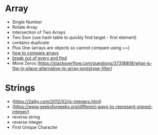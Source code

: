 # Array
- Single Number
- Rotate Array
- Intersection of Two Arrays
- Two Sum (use hash table to quickly find target - first element)
- contains duplicate
- Plus One (arrays are objects so cannot compare using ==)
- [how to compare arrays](https://www.freecodecamp.org/news/how-to-compare-arrays-in-javascript/)
- [break out of every and find](https://masteringjs.io/tutorials/fundamentals/foreach-break)
- Move Zeros (https://stackoverflow.com/questions/37318808/what-is-the-in-place-alternative-to-array-prototype-filter)

# Strings
- (https://2ality.com/2012/02/js-integers.html)
- (https://www.geeksforgeeks.org/different-ways-to-represent-signed-integer/)
- reverse string
- reverse integer
- First Unique Character
